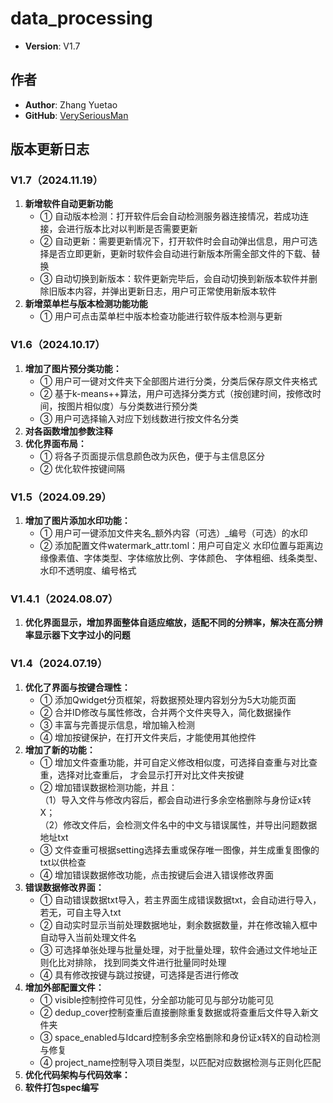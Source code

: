 # data_processing
- **Version**: V1.7

## 作者

- **Author**: Zhang Yuetao
- **GitHub**: [VerySeriousMan](https://github.com/VerySeriousMan)

## 版本更新日志
### V1.7（2024.11.19）
1. **新增软件自动更新功能**
   - ① 自动版本检测：打开软件后会自动检测服务器连接情况，若成功连接，会进行版本比对以判断是否需要更新
   - ② 自动更新：需要更新情况下，打开软件时会自动弹出信息，用户可选择是否立即更新，更新时软件会自动进行新版本所需全部文件的下载、替换
   - ③ 自动切换到新版本：软件更新完毕后，会自动切换到新版本软件并删除旧版本内容，并弹出更新日志，用户可正常使用新版本软件
2. **新增菜单栏与版本检测功能功能**
   - ① 用户可点击菜单栏中版本检查功能进行软件版本检测与更新

### V1.6（2024.10.17）
1. **增加了图片预分类功能：**
   - ① 用户可一键对文件夹下全部图片进行分类，分类后保存原文件夹格式
   - ② 基于k-means++算法，用户可选择分类方式（按创建时间，按修改时间，按图片相似度）与分类数进行预分类
   - ③ 用户可选择输入对应下划线数进行按文件名分类
2. **对各函数增加参数注释**
3. **优化界面布局：**
   - ① 将各子页面提示信息颜色改为灰色，便于与主信息区分
   - ② 优化软件按键间隔

### V1.5（2024.09.29）
1. **增加了图片添加水印功能：**
   - ① 用户可一键添加文件夹名_额外内容（可选）_编号（可选）的水印
   - ② 添加配置文件watermark_attr.toml：用户可自定义
水印位置与距离边缘像素值、字体类型、字体缩放比例、字体颜色、 字体粗细、线条类型、水印不透明度、编号格式

### V1.4.1（2024.08.07）
1. **优化界面显示，增加界面整体自适应缩放，适配不同的分辨率，解决在高分辨率显示器下文字过小的问题**

### V1.4（2024.07.19）
1. **优化了界面与按键合理性：**
   - ① 添加Qwidget分页框架，将数据预处理内容划分为5大功能页面
   - ② 合并ID修改与属性修改，合并两个文件夹导入，简化数据操作
   - ③ 丰富与完善提示信息，增加输入检测
   - ④ 增加按键保护，在打开文件夹后，才能使用其他控件
2. **增加了新的功能：**
   - ① 增加文件查重功能，并可自定义修改相似度，可选择自查重与对比查重，选择对比查重后，
才会显示打开对比文件夹按键
   - ② 增加错误数据检测功能，并且：<br>
（1）导入文件与修改内容后，都会自动进行多余空格删除与身份证x转X；<br>
（2）修改文件后，会检测文件名中的中文与错误属性，并导出问题数据地址txt<br>
   - ③ 文件查重可根据setting选择去重或保存唯一图像，并生成重复图像的txt以供检查
   - ④ 增加错误数据修改功能，点击按键后会进入错误修改界面
3. **错误数据修改界面：**
   - ① 自动错误数据txt导入，若主界面生成错误数据txt，会自动进行导入，若无，可自主导入txt
   - ② 自动实时显示当前处理数据地址，剩余数据数量，并在修改输入框中自动导入当前处理文件名
   - ③ 可选择单张处理与批量处理，对于批量处理，软件会通过文件地址正则化比对排除，
找到同类文件进行批量同时处理
   - ④ 具有修改按键与跳过按键，可选择是否进行修改
4. **增加外部配置文件：**
   - ① visible控制控件可见性，分全部功能可见与部分功能可见
   - ② dedup_cover控制查重后直接删除重复数据或将查重后文件导入新文件夹
   - ③ space_enabled与Idcard控制多余空格删除和身份证x转X的自动检测与修复
   - ④ project_name控制导入项目类型，以匹配对应数据检测与正则化匹配
5. **优化代码架构与代码效率：**
6. **软件打包spec编写**